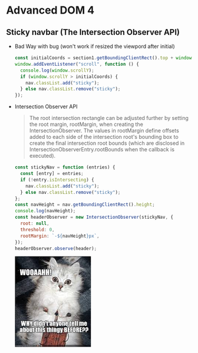 # Advanced DOM 4

## Sticky navbar (The Intersection Observer API)

- Bad Way with bug (won't work if resized the viewpord after initial)

  ```javascript
  const initialCoords = section1.getBoundingClientRect().top + window.scrollY;
  window.addEventListener("scroll", function () {
    console.log(window.scrollY);
    if (window.scrollY > initialCoords) {
      nav.classList.add("sticky");
    } else nav.classList.remove("sticky");
  });
  ```

- Intersection Observer API

  > The root intersection rectangle can be adjusted further by setting the root margin, rootMargin, when creating the IntersectionObserver. The values in rootMargin define offsets added to each side of the intersection root's bounding box to create the final intersection root bounds (which are disclosed in IntersectionObserverEntry.rootBounds when the callback is executed).

  ```javascript
  const stickyNav = function (entries) {
    const [entry] = entries;
    if (!entry.isIntersecting) {
      nav.classList.add("sticky");
    } else nav.classList.remove("sticky");
  };
  const navHeight = nav.getBoundingClientRect().height;
  console.log(navHeight);
  const headerObserver = new IntersectionObserver(stickyNav, {
    root: null,
    threshold: 0,
    rootMargin: `-${navHeight}px`,
  });
  headerObserver.observe(header);
  ```

  ![](img/mingblow1.jfif)
